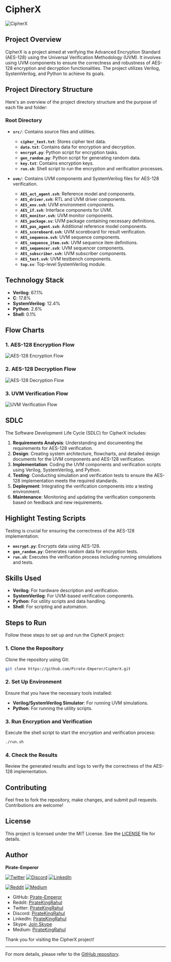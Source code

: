 <link rel="stylesheet" type="text/css" href="style.css">

<!-- 
Author: Pirate-Emperor
Date: [Insert Date]
Description: README file for CipherX project.
-->

# CipherX
![CipherX](docs/cipherx.png)

## Project Overview

CipherX is a project aimed at verifying the Advanced Encryption Standard (AES-128) using the Universal Verification Methodology (UVM). It involves using UVM components to ensure the correctness and robustness of AES-128 encryption and decryption functionalities. The project utilizes Verilog, SystemVerilog, and Python to achieve its goals.

## Project Directory Structure

Here's an overview of the project directory structure and the purpose of each file and folder:

### Root Directory

- **`src/`**: Contains source files and utilities.
  - **`cipher_text.txt`**: Stores cipher text data.
  - **`data.txt`**: Contains data for encryption and decryption.
  - **`encrypt.py`**: Python script for encryption tasks.
  - **`gen_random.py`**: Python script for generating random data.
  - **`key.txt`**: Contains encryption keys.
  - **`run.sh`**: Shell script to run the encryption and verification processes.

- **`uvm/`**: Contains UVM components and SystemVerilog files for AES-128 verification.
  - **`AES_act_agent.svh`**: Reference model and components.
  - **`AES_driver.svh`**: RTL and UVM driver components.
  - **`AES_env.svh`**: UVM environment components.
  - **`AES_if.svh`**: Interface components for UVM.
  - **`AES_monitor.svh`**: UVM monitor components.
  - **`AES_package.sv`**: UVM package containing necessary definitions.
  - **`AES_pas_agent.svh`**: Additional reference model components.
  - **`AES_scoreboard.svh`**: UVM scoreboard for result verification.
  - **`AES_sequence.svh`**: UVM sequence components.
  - **`AES_sequence_item.svh`**: UVM sequence item definitions.
  - **`AES_sequencer.svh`**: UVM sequencer components.
  - **`AES_subscriber.svh`**: UVM subscriber components.
  - **`AES_test.svh`**: UVM testbench components.
  - **`top.sv`**: Top-level SystemVerilog module.

## Technology Stack

- **Verilog**: 67.1%
- **C**: 17.8%
- **SystemVerilog**: 12.4%
- **Python**: 2.6%
- **Shell**: 0.1%

## Flow Charts

### 1. AES-128 Encryption Flow
![AES-128 Encryption Flow](docs/1.png)

### 2. AES-128 Decryption Flow
![AES-128 Decryption Flow](docs/2.png)

### 3. UVM Verification Flow
![UVM Verification Flow](docs/3.png)

## SDLC

The Software Development Life Cycle (SDLC) for CipherX includes:

1. **Requirements Analysis**: Understanding and documenting the requirements for AES-128 verification.
2. **Design**: Creating system architecture, flowcharts, and detailed design documents for the UVM components and AES-128 verification.
3. **Implementation**: Coding the UVM components and verification scripts using Verilog, SystemVerilog, and Python.
4. **Testing**: Conducting simulation and verification tests to ensure the AES-128 implementation meets the required standards.
5. **Deployment**: Integrating the verification components into a testing environment.
6. **Maintenance**: Monitoring and updating the verification components based on feedback and new requirements.

## Highlight Testing Scripts

Testing is crucial for ensuring the correctness of the AES-128 implementation:

- **`encrypt.py`**: Encrypts data using AES-128.
- **`gen_random.py`**: Generates random data for encryption tests.
- **`run.sh`**: Executes the verification process including running simulations and tests.

## Skills Used

- **Verilog**: For hardware description and verification.
- **SystemVerilog**: For UVM-based verification components.
- **Python**: For utility scripts and data handling.
- **Shell**: For scripting and automation.

## Steps to Run

Follow these steps to set up and run the CipherX project:

### 1. Clone the Repository

Clone the repository using Git:

```bash
git clone https://github.com/Pirate-Emperor/CipherX.git
```

### 2. Set Up Environment

Ensure that you have the necessary tools installed:

- **Verilog/SystemVerilog Simulator**: For running UVM simulations.
- **Python**: For running the utility scripts.

### 3. Run Encryption and Verification

Execute the shell script to start the encryption and verification process:

```bash
./run.sh
```

### 4. Check the Results

Review the generated results and logs to verify the correctness of the AES-128 implementation.

## Contributing

Feel free to fork the repository, make changes, and submit pull requests. Contributions are welcome!

## License

This project is licensed under the MIT License. See the [LICENSE](LICENSE) file for details.

## Author

**Pirate-Emperor**

[![Twitter](https://skillicons.dev/icons?i=twitter)](https://twitter.com/PirateKingRahul)
[![Discord](https://skillicons.dev/icons?i=discord)](https://discord.com/users/1200728704981143634)
[![LinkedIn](https://skillicons.dev/icons?i=linkedin)](https://www.linkedin.com/in/piratekingrahul)

[![Reddit](https://img.shields.io/badge/Reddit-FF5700?style=for-the-badge&logo=reddit&logoColor=white)](https://www.reddit.com/u/PirateKingRahul)
[![Medium](https://img.shields.io/badge/Medium-42404E?style=for-the-badge&logo=medium&logoColor=white)](https://medium.com/@piratekingrahul)

- GitHub: [Pirate-Emperor](https://github.com/Pirate-Emperor)
- Reddit: [PirateKingRahul](https://www.reddit.com/u/PirateKingRahul/)
- Twitter: [PirateKingRahul](https://twitter.com/PirateKingRahul)
- Discord: [PirateKingRahul](https://discord.com/users/1200728704981143634)
- LinkedIn: [PirateKingRahul](https://www.linkedin.com/in/piratekingrahul)
- Skype: [Join Skype](https://join.skype.com/invite/yfjOJG3wv9Ki)
- Medium: [PirateKingRahul](https://medium.com/@piratekingrahul)

Thank you for visiting the CipherX project!

---

For more details, please refer to the [GitHub repository](https://github.com/Pirate-Emperor/CipherX).